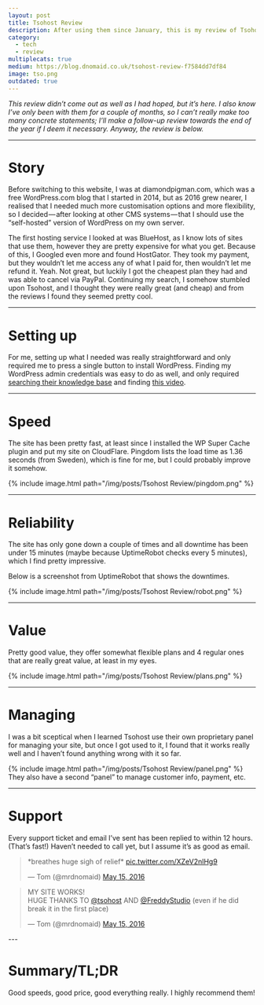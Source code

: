 ```yaml
---
layout: post
title: Tsohost Review
description: After using them since January, this is my review of Tsohost.
category:
  - tech
  - review
multiplecats: true
medium: https://blog.dnomaid.co.uk/tsohost-review-f7584dd7df84
image: tso.png
outdated: true
---
```


*This review didn’t come out as well as I had hoped, but it’s here. I also know I’ve only been with them for a couple of months, so I can’t really make too many concrete statements; I’ll make a follow-up review towards the end of the year if I deem it necessary. Anyway, the review is below.*

---

# Story
Before switching to this website, I was at diamondpigman.com, which was a free WordPress.com blog that I started in 2014, but as 2016 grew nearer, I realised that I needed much more customisation options and more flexibility, so I decided — after looking at other CMS systems — that I should use the “self-hosted” version of WordPress on my own server.

The first hosting service I looked at was BlueHost, as I know lots of sites that use them, however they are pretty expensive for what you get. Because of this, I Googled even more and found HostGator. They took my payment, but they wouldn’t let me access any of what I paid for, then wouldn’t let me refund it. Yeah. Not great, but luckily I got the cheapest plan they had and was able to cancel via PayPal. Continuing my search, I somehow stumbled upon Tsohost, and I thought they were really great (and cheap) and from the reviews I found they seemed pretty cool.

---

# Setting up
For me, setting up what I needed was really straightforward and only required me to press a single button to install WordPress. Finding my WordPress admin credentials was easy to do as well, and only required [searching their knowledge base](https://www.tsohost.com/knowledge-base/search?q=WordPress%20password) and finding [this video](https://youtu.be/Je13Djdauu0).

---

# Speed
The site has been pretty fast, at least since I installed the WP Super Cache plugin and put my site on CloudFlare. Pingdom lists the load time as 1.36 seconds (from Sweden), which is fine for me, but I could probably improve it somehow.

{% include image.html path="/img/posts/Tsohost Review/pingdom.png" %}

---

# Reliability

The site has only gone down a couple of times and all downtime has been under 15 minutes (maybe because UptimeRobot checks every 5 minutes), which I find pretty impressive.

Below is a screenshot from UptimeRobot that shows the downtimes.

{% include image.html path="/img/posts/Tsohost Review/robot.png" %}


---

# Value

Pretty good value, they offer somewhat flexible plans and 4 regular ones that are really great value, at least in my eyes.

{% include image.html path="/img/posts/Tsohost Review/plans.png" %}


---

# Managing
I was a bit sceptical when I learned Tsohost use their own proprietary panel for managing your site, but once I got used to it, I found that it works really well and I haven’t found anything wrong with it so far.

{% include image.html path="/img/posts/Tsohost Review/panel.png" %}
They also have a second “panel” to manage customer info, payment, etc.

---

# Support
Every support ticket and email I’ve sent has been replied to within 12 hours. (That’s fast!) Haven’t needed to call yet, but I assume it’s as good as email.

<div>
<div style="max-width: 40em !important; margin: 0 auto;">
<blockquote class="twitter-tweet" data-lang="en"><p lang="en" dir="ltr">*breathes huge sigh of relief* <a href="https://t.co/XZeV2nlHg9">pic.twitter.com/XZeV2nlHg9</a></p>&mdash; Tom (@mrdnomaid) <a href="https://twitter.com/mrdnomaid/status/731848617531744256">May 15, 2016</a></blockquote>
<script async src="https://platform.twitter.com/widgets.js" charset="utf-8"></script>
</div>
</div>
<div>
<div style="max-width: 40em !important; margin: 0 auto;">
<blockquote class="twitter-tweet" data-lang="en"><p lang="en" dir="ltr">MY SITE WORKS!<br>HUGE THANKS TO <a href="https://twitter.com/tsohost">@tsohost</a> AND <a href="https://twitter.com/FreddyStudio">@FreddyStudio</a> (even if he did break it in the first place)</p>&mdash; Tom (@mrdnomaid) <a href="https://twitter.com/mrdnomaid/status/731861986338803713">May 15, 2016</a></blockquote>
<script async src="https://platform.twitter.com/widgets.js" charset="utf-8"></script>
</div>
</div>
---

# Summary/TL;DR
Good speeds, good price, good everything really. I highly recommend them!

